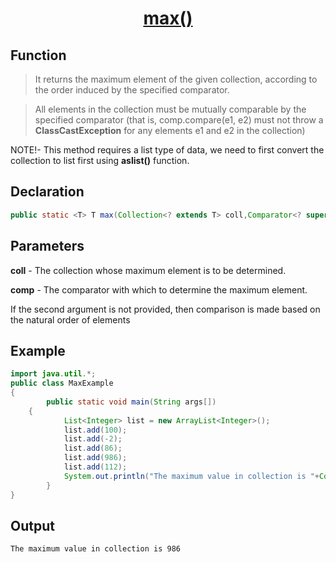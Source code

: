 <h1 align="center"><a href="#">max() </a></h1>


## Function

>It returns the maximum element of the given collection, according to the order induced by the specified comparator.

>All elements in the collection must be mutually comparable by the specified comparator 
(that is, comp.compare(e1, e2) must not throw a <b>ClassCastException</b> for any elements e1 and e2 in the collection)


NOTE!- This method requires a list type of data, we need to first convert the collection to list first using <b>aslist()</b> function.

## Declaration

```java
public static <T> T max(Collection<? extends T> coll,Comparator<? super T> comp)	
```
## Parameters
<b>coll</b> - The collection whose maximum element is to be determined.

<b>comp</b> - The comparator with which to determine the maximum element.

If the second argument is not provided, then comparison is made based on the natural order of elements
## Example

```java
import java.util.*;  
public class MaxExample 
{  
    	public static void main(String args[])
	{         
        	List<Integer> list = new ArrayList<Integer>();  
        	list.add(100);  
        	list.add(-2);  
        	list.add(86);  
        	list.add(986);  
        	list.add(112);    
        	System.out.println("The maximum value in collection is "+Collections.max(list,null));  
    	}  
}  
```

## Output

```
The maximum value in collection is 986
```
